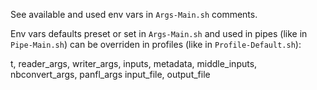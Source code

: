 See available and used env vars in `Args-Main.sh` comments.

Env vars defaults preset or set in `Args-Main.sh` and used in pipes
(like in `Pipe-Main.sh`) can be overriden in profiles
(like in `Profile-Default.sh`):

t, reader_args, writer_args,
inputs, metadata, middle_inputs,
nbconvert_args, panfl_args
input_file, output_file
